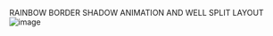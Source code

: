 RAINBOW BORDER SHADOW ANIMATION AND WELL SPLIT LAYOUT
![image](https://github.com/user-attachments/assets/ac74c22e-a300-4042-bcd3-2ed618c506bc)
